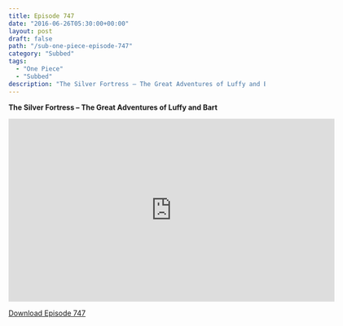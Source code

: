 ```yaml
---
title: Episode 747
date: "2016-06-26T05:30:00+00:00"
layout: post
draft: false
path: "/sub-one-piece-episode-747"
category: "Subbed"
tags:
  - "One Piece"
  - "Subbed"
description: "The Silver Fortress – The Great Adventures of Luffy and Bart"
---
```


**The Silver Fortress – The Great Adventures of Luffy and Bart**

<iframe width="640" height="360" src="https://www.rapidvideo.com/e/G6FRPGPJHJ" frameborder="0" marginwidth=0 marginheight=0 scrolling=no allowfullscreen></iframe>

<a href="http://ouo.io/qs/eCodkFEQ?s=https://rapidvid.to/d/https://www.rapidvideo.com/e/G6FRPGPJHJ">Download Episode 747</a>
